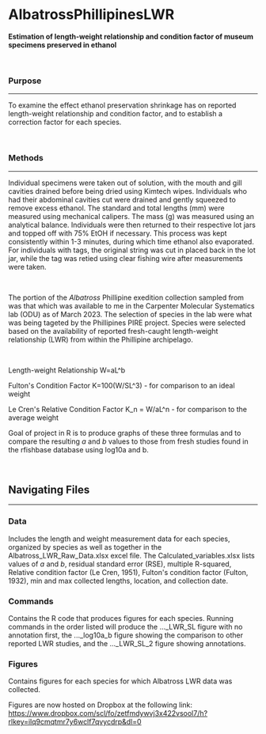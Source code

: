 # AlbatrossPhillipinesLWR
**Estimation of length-weight relationship and condition factor of museum specimens preserved in ethanol**

<br>

### Purpose 

----

To examine the effect ethanol preservation shrinkage has on reported length-weight relationship and condition factor, and to establish a correction factor for each species.

<br>

### Methods

----

Individual specimens were taken out of solution, with the mouth and gill cavities drained before being dried using Kimtech wipes. Individuals who had their abdominal cavities cut were drained and gently squeezed to remove excess ethanol. The standard and total lengths (mm) were measured using mechanical calipers. The mass (g) was measured using an analytical balance. Individuals were then returned to their respective lot jars and topped off with 75% EtOH if necessary. This process was kept consistently within 1-3 minutes, during which time ethanol also evaporated. For individuals with tags, the original string was cut in placed back in the lot jar, while the tag was retied using clear fishing wire after measurements were taken.

<br>

The portion of the _Albatross_ Phillipine exedition collection sampled from was that which was available to me in the Carpenter Molecular Systematics lab (ODU) as of March 2023. The selection of species in the lab were what was being tageted by the Phillipines PIRE project. Species were selected based on the availability of reported fresh-caught length-weight relationship (LWR) from within the Phillipine archipelago.

<Br>
 
 Length-weight Relationship W=aL^b
 
 Fulton's Condition Factor  K=100(W/SL^3) - for comparison to an ideal weight
 
 Le Cren's Relative Condition Factor K_n = W/aL^n - for comparison to the average weight
 
 Goal of project in R is to produce graphs of these three formulas and to compare the resulting _a_ and _b_ values to those from fresh studies found in the rfishbase database using log10a and b.

 <br>

## Navigating Files

----

### Data

Includes the length and weight measurement data for each species, organized by species as well as together in the Albatross_LWR_Raw_Data.xlsx excel file. The Calculated_variables.xlsx lists values of _a_ and _b_, residual standard error (RSE), multiple R-squared, Relative condition factor (Le Cren, 1951), Fulton's condition factor (Fulton, 1932), min and max collected lengths, location, and collection date.


### Commands

Contains the R code that produces figures for each species. Running commands in the order listed will produce the ..._LWR_SL figure with no annotation first, the ..._log10a_b figure showing the comparison to other reported LWR studies, and the ..._LWR_SL_2 figure showing annotations.


### Figures

Contains figures for each species for which Albatross LWR data was collected. 

Figures are now hosted on Dropbox at the following link: https://www.dropbox.com/scl/fo/zetfmdywvj3x422vsool7/h?rlkey=ilq9cmqtmr7y6wclf7qvycdrp&dl=0



  
